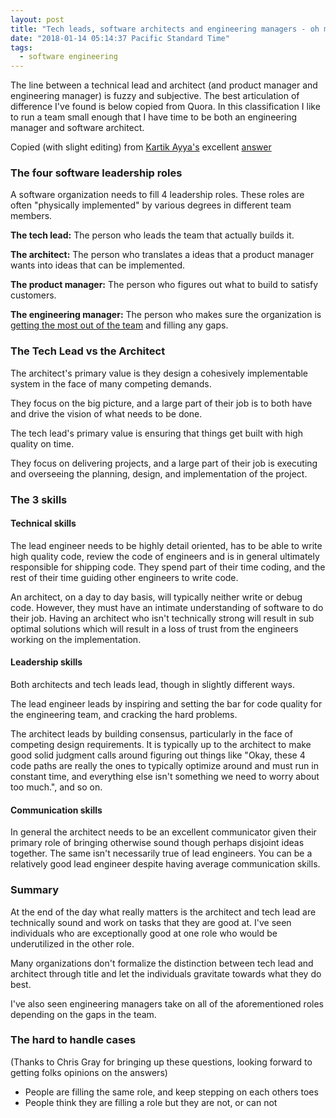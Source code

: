 ```yaml
---
layout: post
title: "Tech leads, software architects and engineering managers - oh my!"
date: "2018-01-14 05:14:37 Pacific Standard Time"
tags:
  - software engineering
---
```


The line between a technical lead and architect (and product manager and engineering manager) is fuzzy and subjective. The best articulation of difference I've found is below copied from Quora. In this classification I like to run a team small enough that I have time to be both an engineering manager and software architect.

Copied (with slight editing) from [Kartik Ayya's](https://www.quora.com/profile/Kartik-Ayya) excellent [answer](https://www.quora.com/What-are-the-key-differences-between-a-technical-architect-and-a-lead-software-engineer)

### The four software leadership roles

A software organization needs to fill 4 leadership roles. These roles are often "physically implemented" by various degrees in different team members.

**The tech lead:** The person who leads the team that actually builds it.

**The architect:** The person who translates a ideas that a product manager wants into ideas that can be implemented.

**The product manager:** The person who figures out what to build to satisfy customers.

**The engineering manager:** The person who makes sure the organization is [getting the most out of the team](/being-a-great-manager) and filling any gaps.

### The Tech Lead vs the Architect

The architect's primary value is they design a cohesively implementable system in the face of many competing demands.

They focus on the big picture, and a large part of their job is to both have and drive the vision of what needs to be done.

The tech lead's primary value is ensuring that things get built with high quality on time.

They focus on delivering projects, and a large part of their job is executing and overseeing the planning, design, and implementation of the project.

### The 3 skills

#### Technical skills

The lead engineer needs to be highly detail oriented, has to be able to write high quality code, review the code of engineers and is in general ultimately responsible for shipping code. They spend part of their time coding, and the rest of their time guiding other engineers to write code.

An architect, on a day to day basis, will typically neither write or debug code. However, they must have an intimate understanding of software to do their job. Having an architect who isn't technically strong will result in sub optimal solutions which will result in a loss of trust from the engineers working on the implementation.

#### Leadership skills

Both architects and tech leads lead, though in slightly different ways.

The lead engineer leads by inspiring and setting the bar for code quality for the engineering team, and cracking the hard problems.

The architect leads by building consensus, particularly in the face of competing design requirements. It is typically up to the architect to make good solid judgment calls around figuring out things like "Okay, these 4 code paths are really the ones to typically optimize around and must run in constant time, and everything else isn't something we need to worry about too much.", and so on.

#### Communication skills

In general the architect needs to be an excellent communicator given their primary role of bringing otherwise sound though perhaps disjoint ideas together. The same isn't necessarily true of lead engineers. You can be a relatively good lead engineer despite having average communication skills.

### Summary

At the end of the day what really matters is the architect and tech lead are technically sound and work on tasks that they are good at. I've seen individuals who are exceptionally good at one role who would be underutilized in the other role.

Many organizations don't formalize the distinction between tech lead and architect through title and let the individuals gravitate towards what they do best.

I've also seen engineering managers take on all of the aforementioned roles depending on the gaps in the team.

### The hard to handle cases

(Thanks to Chris Gray for bringing up these questions, looking forward to getting folks opinions on the answers)

- People are filling the same role, and keep stepping on each others toes
- People think they are filling a role but they are not, or can not
